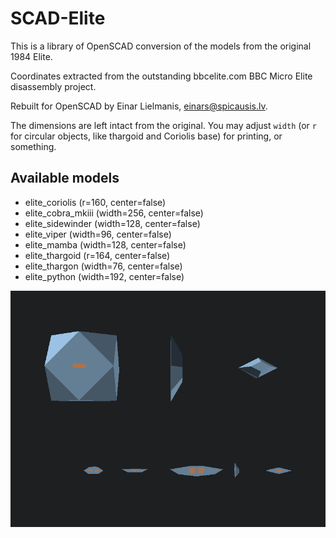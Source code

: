 # SCAD-Elite

This is a library of OpenSCAD conversion of the models from the original 1984 Elite.

Coordinates extracted from the outstanding bbcelite.com BBC Micro Elite disassembly project.

Rebuilt for OpenSCAD by Einar Lielmanis, einars@spicausis.lv.

The dimensions are left intact from the original. You may adjust `width` (or
`r` for circular objects, like thargoid and Coriolis base) for printing, or something.

## Available models

- elite_coriolis (r=160, center=false)
- elite_cobra_mkiii (width=256, center=false)
- elite_sidewinder (width=128, center=false)
- elite_viper (width=96, center=false)
- elite_mamba (width=128, center=false)
- elite_thargoid (r=164, center=false)
- elite_thargon (width=76, center=false)
- elite_python (width=192, center=false)

![Models of scad-elite](scripts/elite.gif?raw=true)
